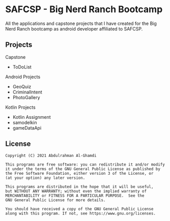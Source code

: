 # SAFCSP - Big Nerd Ranch Bootcamp

All the applications and capstone projects that I have created for the Big Nerd Ranch bootcamp as android developer affiliated to SAFCSP.

## Projects

Capstone
* ToDoList

Android Projects
* GeoQuiz
* CriminalIntent
* PhotoGallery

Kotlin Projects
* Kotlin Assignment
* samodelkin
* gameDataApi

## License

```
Copyright (C) 2021 Abdulrahman Al-Ghamdi

This programs are free software: you can redistribute it and/or modify
it under the terms of the GNU General Public License as published by
the Free Software Foundation, either version 3 of the License, or
(at your option) any later version.

This programs are distributed in the hope that it will be useful,
but WITHOUT ANY WARRANTY; without even the implied warranty of
MERCHANTABILITY or FITNESS FOR A PARTICULAR PURPOSE.  See the
GNU General Public License for more details.

You should have received a copy of the GNU General Public License
along with this program. If not, see https://www.gnu.org/licenses.
```